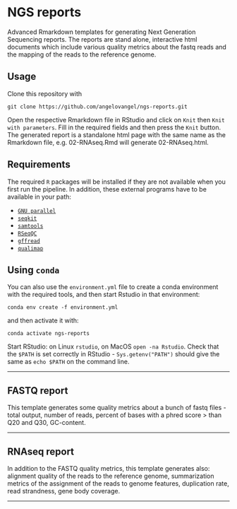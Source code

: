# NGS reports
Advanced Rmarkdown templates for generating Next Generation Sequencing reports. The reports are stand alone, interactive html documents which include various quality metrics about the fastq reads and the mapping of the reads to the reference genome.

## Usage   
Clone this repository with
```
git clone https://github.com/angelovangel/ngs-reports.git
```
Open the respective Rmarkdown file in RStudio and click on `Knit` then `Knit with parameters`. Fill in the required fields and then press the `Knit` button. The generated report is a standalone html page with the same name as the Rmarkdown file, e.g. 02-RNAseq.Rmd will generate 02-RNAseq.html.    

## Requirements   
The required `R` packages will be installed if they are not available when you first run the pipeline. In addition, these external programs have to be available in your path:   

- [`GNU parallel`](https://www.gnu.org/software/parallel/)
- [`seqkit`](https://github.com/shenwei356/seqkit)
- [`samtools`](http://www.htslib.org/)
- [`RSeqQC`](http://rseqc.sourceforge.net/#)
- [`gffread`]()
- [`qualimap`]()

## Using `conda`
You can also use the `environment.yml` file to create a conda environment with the required tools, and then start Rstudio in that environment:

```
conda env create -f environment.yml
```

and then activate it with:
```
conda activate ngs-reports
```

Start RStudio: on Linux `rstudio`, on MacOS `open -na Rstudio`. Check that the `$PATH` is set correctly in RStudio - `Sys.getenv("PATH")` should give the same as `echo $PATH` on the command line.

***

## FASTQ report
This template generates some quality metrics about a bunch of fastq files - total output, number of reads, percent of bases with a phred score > than Q20 and Q30, GC-content.

***


## RNAseq report   
In addition to the FASTQ quality metrics, this template generates also: alignment quality of the reads to the reference genome, summarization metrics of the assignment of the reads to genome features, duplication rate, read strandness, gene body coverage.

***
